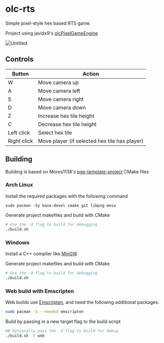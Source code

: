 # olc-rts

Simple pixel-style hex based RTS game.

Project using javidx9's [olcPixelGameEngine](https://github.com/OneLoneCoder/olcPixelGameEngine)

![Untitled](https://github.com/liraymond04/olc-rts/assets/39678448/3e727835-1750-4ab7-89ab-e193114c25bc)

## Controls

| Button | Action |
| ----------- | ----------- |
| W | Move camera up |
| A | Move camera left |
| S | Move camera right |
| D | Move camera down |
| Z | Increase hex tile height |
| C | Decrease hex tile height |
| Left click | Select hex tile |
| Right click | Move player (if selected hex tile has player) |

## Building

Building is based on Moros1138's [pge-template-project](https://github.com/Moros1138/pge-template-project) CMake files

### Arch Linux

Install the required packages with the following command

`sudo pacman -Sy base-devel cmake git libpng mesa`

Generate project makefiles and build with CMake

```bash
# Use the -d flag to build for debugging
./build.sh
```

### Windows

Install a C++ compiler like [MinGW](https://sourceforge.net/projects/mingw/)

Generate project makefiles and build with CMake

```bash
# Use the -d flag to build for debugging
./build.sh
```

### Web build with Emscripten
Web builds use [Emscripten](https://github.com/emscripten-core/emscripten), and need the following additional packages:

```bash
sudo pacman -S --needed emscripten
```

Build by passing in a new target flag to the build script

```bash
## Optionally pass the -d flag to build for debug
./build.sh -t web
```
